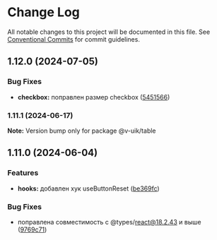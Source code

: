 # Change Log

All notable changes to this project will be documented in this file.
See [Conventional Commits](https://conventionalcommits.org) for commit guidelines.

## 1.12.0 (2024-07-05)


### Bug Fixes

* **checkbox:** поправлен размер checkbox ([5451566](#))



### 1.11.1 (2024-06-17)

**Note:** Version bump only for package @v-uik/table





## 1.11.0 (2024-06-04)


### Features

* **hooks:** добавлен хук useButtonReset ([be369fc](#))


### Bug Fixes

* поправлена совместимость с @types/react@18.2.43 и выше ([9769c71](#))
